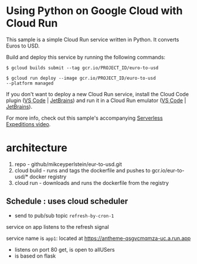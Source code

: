 # Using Python on Google Cloud with Cloud Run

This sample is a simple Cloud Run service written in Python.
It converts Euros to USD.

Build and deploy this service by running the following commands:

```
$ gcloud builds submit --tag gcr.io/PROJECT_ID/euro-to-usd

$ gcloud run deploy --image gcr.io/PROJECT_ID/euro-to-usd
--platform managed
```

If you don't want to deploy a new Cloud Run service, install the Cloud Code plugin ([VS Code](https://marketplace.visualstudio.com/items?itemName=GoogleCloudTools.cloudcode&ssr=false#overview) | [JetBrains](https://plugins.jetbrains.com/plugin/8079-cloud-code)) and run it in a Cloud Run emulator ([VS Code](https://cloud.google.com/code/docs/vscode/developing-a-cloud-run-app) | [JetBrains](https://cloud.google.com/code/docs/intellij/developing-a-cloud-run-app)).


For more info, check out this sample's accompanying [Serverless Expeditions video](https://www.youtube.com/watch?v=s2TIWIzCftM).

# architecture
1. repo - github/mikceyperlstein/eur-to-usd.git
1. cloud build - runs and tags the dockerfile and pushes to gcr.io/eur-to-usd/* docker registry
1. cloud run - downloads and runs the dockerfile from the registry

## Schedule : uses cloud scheduler
  - send to pub/sub topic `refresh-by-cron-1`

service on app listens to the refresh signal

service name is `app1`:   located at https://antheme-qsgvcmqmza-uc.a.run.app

- listens on port 80 get, is open to allUSers
- is based on flask


